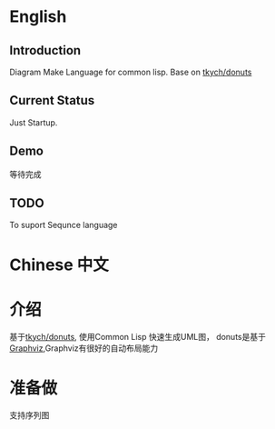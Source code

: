 
# English
## Introduction
Diagram Make Language for common lisp.  Base on [tkych/donuts](https://github.com/tkych/donuts)

## Current Status
Just Startup.

## Demo
等待完成

## TODO
To suport Sequnce language

# Chinese 中文
# 介绍
基于[tkych/donuts](https://github.com/tkych/donuts), 使用Common Lisp 快速生成UML图，
donuts是基于[Graphviz](http://www.graphviz.org/),Graphviz有很好的自动布局能力

# 准备做
支持序列图

